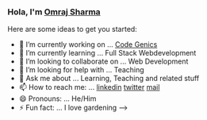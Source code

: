 ### Hola, I'm [Omraj Sharma]


Here are some ideas to get you started:

- 🔭 I’m currently working on ... [Code Genics]
- 🌱 I’m currently learning ... Full Stack Webdevelopment
- 👯 I’m looking to collaborate on ... Web Development
- 🤔 I’m looking for help with ... Teaching
- 💬 Ask me about ... Learning, Teaching and related stuff
- 📫 How to reach me: ... [linkedin] [twitter] [mail] 
- 😄 Pronouns: ... He/Him
- ⚡ Fun fact: ... I love gardening
-->

[linkedin]: https://linkedin.com/in/omraj-sharma
[twitter]: https://twitter.com/iamomrajsharma
[website]: https://omrajsharma.github.io
[instagram]: https://instagram.com/omraaaaj
[mail]: omraj7413@gmail.com
[Code Genics]: https://codegenics.github.io
[Omraj Sharma]: https://linkedin.com/in/omraj-sharma

